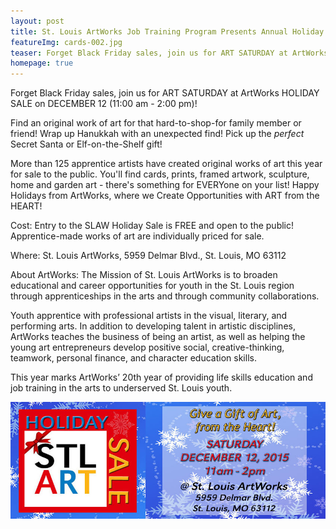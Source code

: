 ```yaml
---
layout: post
title: St. Louis ArtWorks Job Training Program Presents Annual Holiday Sale
featureImg: cards-002.jpg
teaser: Forget Black Friday sales, join us for ART SATURDAY at ArtWorks HOLIDAY SALE on DECEMBER 12 (11:00 am - 2:00 pm)!
homepage: true
---
```


Forget Black Friday sales, join us for ART SATURDAY at ArtWorks HOLIDAY SALE on DECEMBER 12 (11:00 am - 2:00 pm)!

Find an original work of art for that hard-to-shop-for family member or friend! Wrap up Hanukkah with an unexpected find! Pick up the *perfect* Secret Santa or Elf-on-the-Shelf gift!

More than 125 apprentice artists have created original works of art this year for sale to the public. You'll find cards, prints, framed artwork, sculpture, home and garden art - there's something for EVERYone on your list! Happy Holidays from ArtWorks, where we Create Opportunities with ART from the HEART!

Cost: Entry to the SLAW Holiday Sale is FREE and open to the public! Apprentice-made works of art are individually priced for sale.

Where: St. Louis ArtWorks, 5959 Delmar Blvd., St. Louis, MO 63112

About ArtWorks: The Mission of St. Louis ArtWorks is to broaden educational and career opportunities for youth in the St. Louis region through apprenticeships in the arts and through community collaborations.

Youth apprentice with professional artists in the visual, literary, and performing arts. In addition to developing talent in artistic disciplines, ArtWorks teaches the business of being an artist, as well as helping the young art entrepreneurs develop positive social, creative-thinking, teamwork, personal finance, and character education skills.

This year marks ArtWorks’ 20th year of providing life skills education and job training in the arts to underserved St. Louis youth.

![](/uploads/versions/fb-header-holiday-sale---x----851-315x---.jpg)